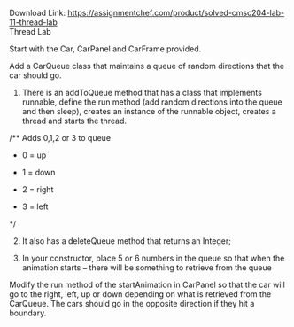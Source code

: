 Download Link: https://assignmentchef.com/product/solved-cmsc204-lab-11-thread-lab
<br>
Thread Lab

Start with the Car, CarPanel and CarFrame provided.

Add a CarQueue class that maintains a queue of random directions that the car should go.

<ol>

 <li>There is an addToQueue method that has a class that implements runnable, define the run method (add random directions into the queue and then sleep), creates an instance of the runnable object, creates a thread and starts the thread.</li>

</ol>

/** Adds 0,1,2 or 3 to queue

*  0 = up

*  1 = down

*  2 = right

*  3 = left

*/




<ol start="2">

 <li>It also has a deleteQueue method that returns an Integer;</li>

</ol>




<ol start="3">

 <li>In your constructor, place 5 or 6 numbers in the queue so that when the animation starts – there will be something to retrieve from the queue</li>

</ol>




Modify the run method of the startAnimation in CarPanel so that the car will go to the right, left, up or down depending on what is retrieved from the CarQueue.  The cars should go in the opposite direction if they hit a boundary.